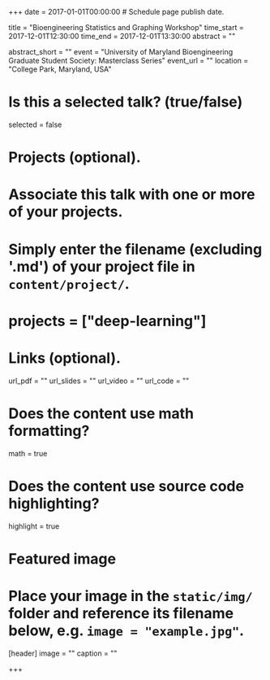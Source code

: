 +++
date = 2017-01-01T00:00:00  # Schedule page publish date.

title = "Bioengineering Statistics and Graphing Workshop"
time_start = 2017-12-01T12:30:00
time_end = 2017-12-01T13:30:00
abstract = ""

abstract_short = ""
event = "University of Maryland Bioengineering Graduate Student Society: Masterclass Series"
event_url = ""
location = "College Park, Maryland, USA"

# Is this a selected talk? (true/false)
selected = false

# Projects (optional).
#   Associate this talk with one or more of your projects.
#   Simply enter the filename (excluding '.md') of your project file in `content/project/`.
#   projects = ["deep-learning"]

# Links (optional).
url_pdf = ""
url_slides = ""
url_video = ""
url_code = ""

# Does the content use math formatting?
math = true

# Does the content use source code highlighting?
highlight = true

# Featured image
# Place your image in the `static/img/` folder and reference its filename below, e.g. `image = "example.jpg"`.
[header]
image = ""
caption = ""

+++
